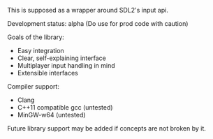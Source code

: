 
This is supposed as a wrapper around SDL2's input api.

Development status: alpha (Do use for prod code with caution)



Goals of the library:
* Easy integration
* Clear, self-explaining interface
* Multiplayer input handling in mind
* Extensible interfaces


Compiler support:
* Clang
* C++11 compatible gcc (untested)
* MinGW-w64 (untested)

Future library support may be added if concepts are not broken by it.
